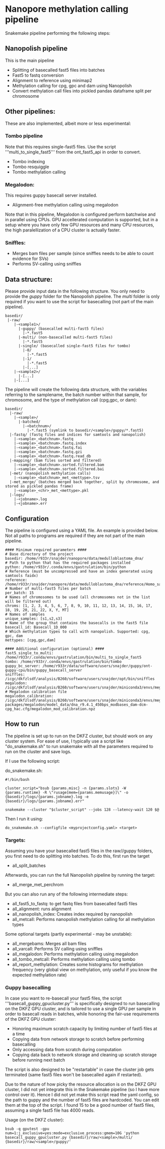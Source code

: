 # Nanopore methylation calling pipeline

Snakemake pipeline performing the following steps:

## Nanopolish pipeline

This is the main pipeline

* Splitting of basecalled fast5 files into batches
* Fast5 to fastq conversion
* Alignment to reference using minimap2
* Methylation calling for cpg, gpc and dam using Nanopolish
* Convert methylation call files into pickled pandas dataframe split per chromosome

## Other pipelines:

These are also implemented, albeit more or less experimental:

### Tombo pipeline

Note that this requires single-fast5 files. Use the script '''multi_to_single_fast5''' from the ont_fast5_api in order to convert.

* Tombo indexing
* Tombo resquiggle
* Tombo methylation calling

### Megalodon:

This requires guppy basecall server installed.

* Alignment-free methylation calling using megalodon

Note that in this pipeline, Megalodon is configured perform batchwise and in parallel using CPUs.
GPU accellerated computation is supported, but in a setup where you have only few GPU resources
and many CPU resources, the high paralellization of a CPU cluster is actually faster.

### Sniffles:

* Merges bam files per sample (since sniffles needs to be able to count evidence for SVs)
* Performs SV-calling using sniffles

## Data structure:

Please provide input data in the following structure. You only need to provide the *guppy* folder for the Nanopolish pipeline.
The *multi* folder is only required if you want to use the script for basecalling (not part of the main pipeline).

~~~~
basedir/
 |-raw/
    |-<sample1>/
      |-guppy/ (basecalled multi-fast5 files)
        |-*.fast5       
      |-multi/ (non-basecalled multi-fast5 files)
        |-*.fast5 
      |-single/ (basecalled single-fast5 files for tombo)
        |-0/
          |-*.fast5 
        |-1/
          |-*.fast5
        |-[...]
    |-<sample2>/
      |-[...]
    |-[...]
~~~~

The pipeline will create the following data structure, with the variables <sample> referring to the samplename, <batchnum> the batch number within that sample, <chr> for chromosome, and <mettype> the type of methylation call (cpg,gpc, or dam):

~~~~
basedir/
  |-raw/
    |-<sample>/
      |-batched/
        |-<batchnum>/
          |-*.fast5 (symlink to basedir/<sample>/guppy/*.fast5)
  |-fastq/ (fastq files and indices for samtools and nanopolish)
    |-<sample>_<batchnum>.fastq
    |-<sample>_<batchnum>.fastq.index
    |-<sample>_<batchnum>.fastq.fai
    |-<sample>_<batchnum>.fastq.gzi
    |-<sample>_<batchnum>.fastq.read_db
  |-mapping/ (bam files sorted and filtered)
    |-<sample>_<batchnum>.sorted.filtered.bam
    |-<sample>_<batchnum>.sorted.filtered.bai
  |-met/ (nanopolish methylation calls)
    |-<sample>_<batchnum>_met_<mettype>.tsv
  |-met_merge/ (batches merged back together, split by chromosome, and stored as pickled pandas frame)
    |-<sample>_<chr>_met_<mettype>.pkl
  |-logs/ 
    |-<jobname>.log
    |-<jobname>.err
~~~~

## Configuration

The pipeline is configured using a YAML file. An example is provided below.
Not all paths to programs are required if they are not part of the main pipeline.

~~~~
#### Minimum required parameters ####
# Base directory of the project
basedir: /home/r933r/snajder/nanopore/data/medulloblastoma_dna/
# Path to python that has the required packages installed
python: /home/r933r/.conda/envs/gastrulation/bin/python
# Reference (must be uncompressed and have an index generated using samtools faidx)
reference: /home/r933r/snajder/nanopore/data/medulloblastoma_dna/reference/Homo_sapiens.GRCh38.dna.primary_assembly.fa
# Number of multi-fast5 files per batch
per_batch: 15
# Names of chromosomes to be used (all chromosomes not in the list will be filtered out)
chroms: [1, 2, 3, 4, 5, 6, 7, 8, 9, 10, 11, 12, 13, 14, 15, 16, 17, 18, 19, 20, 21, 22, X, Y, MT]
# Names of samples
unique_samples: [s1,s2,s3]
# Name of the group that contains the basecalls in the fast5 file
basecall_id: Basecall_1D_000
# Which methylation types to call with nanopolish. Supported: cpg, gpc, dam
mettypes: [cpg,gpc,dam]

#### Additional configuration (optional) ####
fast5_single_to_multi: /home/r933r/.conda/envs/gastrulation/bin/multi_to_single_fast5
tombo: /home/r933r/.conda/envs/gastrulation/bin/tombo
guppy_bc_server: /home/r933r/data/software/users/snajder/guppy/ont-guppy-cpu/bin/guppy_basecall_server
sniffles: /icgc/dkfzlsdf/analysis/B260/software/users/snajder/opt/bin/sniffles
megalodon: /icgc/dkfzlsdf/analysis/B260/software/users/snajder/miniconda3/envs/megalodon/bin/megalodon
# Megalodon calibration file
megalodon_calibration: /icgc/dkfzlsdf/analysis/B260/software/users/snajder/miniconda3/envs/megalodon/lib/python3.7/site-packages/megalodon/model_data/dna_r9.4.1_450bps_modbases_dam-dcm-cpg_hac.cfg/megalodon_mod_calibration.npz
~~~~

## How to run

The pipeline is set up to run on the DKFZ cluster, but should work on any cluster system.
For ease of use, I typically use a script like "do_snakemake.sh" to run snakemake with all the parameters required to run on the cluster and save logs.

If I use the following script:

do_snakemake.sh:

~~~~
#!/bin/bash

cluster_script="bsub {params.misc} -n {params.slots} -W {params.runtime} -R \"rusage[mem={params.memusage}]\" -o {basedir}/logs/{params.jobname}.log -e {basedir}/logs/{params.jobname}.err"

snakemake --cluster "$cluster_script" --jobs 128 --latency-wait 120 $@
~~~~

Then I run it using:

~~~~
do_snakemake.sh --configfile <myprojectconfig.yaml> <target>
~~~~

### Targets:

Assuming you have your basecalled fast5 files in the raw/<sample>/guppy folders, you first need to do splitting into batches. To do this, first run the target

* all_split_batches

Afterwards, you can run the full Nanopolish pipeline by running the target:

* all_merge_met_perchrom

But you can also run any of the following intermediate steps:

* all_fast5_to_fastq: to get fastq files from basecalled fast5 files
* all_alignment: runs alignment
* all_nanopolish_index: Creates index required by nanopolish
* all_metcall: Performs nanopolish methylation calling for all methylation types

Some optional targets (partly experimental - may be unstable):

* all_mergebams: Merges all bam files
* all_varcall: Performs SV calling using sniffles
* all_megalodon: Performs methylation calling using megalodon
* all_tombo_metcall: Performs methylation calling using tombo
* all_report_methylation: Creates some histograms for methylation frequency (very global view on methylation, only useful if you know the expected methylation rate)


### Guppy basecalling

In case you want to re-basecall your fast5 files, the script '''basecall_guppy_gpucluster.py''' is specifically designed to run basecalling on the DKFZ GPU cluster, and is tailored to use a single GPU per sample in order to basecall reads in batches, while honoring the fair-use requirements of the DKFZ GPU cluster:

* Honoring maximum scratch capacity by limiting number of fast5 files at a time
* Copying data from network storage to scratch before performing basecalling
* Only accessing data from scratch during computation
* Copying data back to network storage and cleaning up scratch storage before running next batch 

The script is also designed to be "restartable" in case the cluster job gets terminated (same fast5 files won't be basecalled again if restarted).

Due to the nature of how picky the resource allocation is on the DKFZ GPU cluster, I did not yet integrate this in the Snakemake pipeline (so I have more control over it). Hence I did not yet make this script read the yaml config, so the path to guppy and the number of fast5 files are hardcoded. You can edit them at the top of the script. I found 15 to be 
a good number of fast5 files, assuming a single fast5 file has 4000 reads.

Usage (on the DKFZ cluster):

~~~~
bsub -q gputest -gpu num=1:j_exclusive=yes:mode=exclusive_process:gmem=10G 'python basecall_guppy_gpucluster.py {basedir}/raw/<sample>/multi/ {basedir}/raw/<sample>/guppy/'
~~~~

